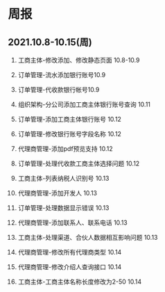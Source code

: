 # 周报
## 2021.10.8-10.15(周)

1. 工商主体-修改添加、修改静态页面 10.8-10.9

2. 订单管理-流水添加银行账号10.9

3. 订单管理-代收款银行帐号10.9

4. 组织架构-分公司添加工商主体银行账号查询 10.11

5. 订单管理-添加工商主体银行账号 10.12

6. 订单管理-修改银行账号字段名称 10.12

7. 代理商管理-添加pdf预览支持 10.12

8. 订单管理-处理代收款工商主体选择问题 10.12

9. 工商主体-列表纳税人识别号 10.13

10. 代理商管理-添加开发人 10.13

11. 订单管理-处理数据显示错误  10.13

12. 代理商管理-添加联系人、联系电话 10.13

13. 工商主体-处理渠道、合伙人数据相互影响问题 10.13

14. 代理商管理-修改所有代理商类型 10.14

15. 代理商管理-修改介绍人查询接口 10.14

16. 工商主体-工商主体名称长度修改为2-50 10.14

    

